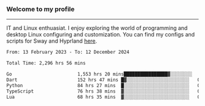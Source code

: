 ### Welcome to my profile

---

IT and Linux enthuasiat. I enjoy exploring the world of programming and desktop Linux configuring and customization. You can find my configs and scripts for Sway and Hyprland [here](https://github.com/uroborosq/mess-of-linux-configurations).

<!-- <div display="block">
 	<img align="left" width="48%" alt="isocalendar" src=".github/metrics/isocalendar_metrics.svg" />
	<img align="center" width="48%" alt="contributions" src=".github/metrics/contributions_metrics.svg" />
	<img align="center" alt="languages" src=".github/metrics/languages_metrics.svg" />
</div> -->

<!-- ![](https://komarev.com/ghpvc/?username=uroborosq&color=success&style=flat-square) -->
<!-- [](https://img.shields.io/github/last-commit/uroborosq/uroborosq?label=Profile%20updated&style=flat-square) -->

<!--START_SECTION:waka-->

```txt
From: 13 February 2023 - To: 12 December 2024

Total Time: 2,296 hrs 56 mins

Go                        1,553 hrs 20 mins████████████████▓░░░░░░░░   66.95 %
Dart                      152 hrs 47 mins █▓░░░░░░░░░░░░░░░░░░░░░░░   06.59 %
Python                    84 hrs 27 mins  █░░░░░░░░░░░░░░░░░░░░░░░░   03.64 %
TypeScript                76 hrs 38 mins  ▓░░░░░░░░░░░░░░░░░░░░░░░░   03.30 %
Lua                       68 hrs 35 mins  ▓░░░░░░░░░░░░░░░░░░░░░░░░   02.96 %
```

<!--END_SECTION:waka-->
